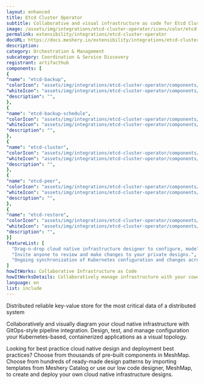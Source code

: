 ```yaml
---
layout: enhanced
title: Etcd Cluster Operator
subtitle: Collaborative and visual infrastructure as code for Etcd Cluster Operator
image: /assets/img/integrations/etcd-cluster-operator/icons/color/etcd-cluster-operator-color.svg
permalink: extensibility/integrations/etcd-cluster-operator
docURL: https://docs.meshery.io/extensibility/integrations/etcd-cluster-operator
description: 
category: Orchestration & Management
subcategory: Coordination & Service Discovery
registrant: artifacthub
components: [
{
"name": "etcd-backup",
"colorIcon": "assets/img/integrations/etcd-cluster-operator/components/etcd-backup/icons/color/etcd-backup-color.svg",
"whiteIcon": "assets/img/integrations/etcd-cluster-operator/components/etcd-backup/icons/white/etcd-backup-white.svg",
"description": "",
},
{
"name": "etcd-backup-schedule",
"colorIcon": "assets/img/integrations/etcd-cluster-operator/components/etcd-backup-schedule/icons/color/etcd-backup-schedule-color.svg",
"whiteIcon": "assets/img/integrations/etcd-cluster-operator/components/etcd-backup-schedule/icons/white/etcd-backup-schedule-white.svg",
"description": "",
},
{
"name": "etcd-cluster",
"colorIcon": "assets/img/integrations/etcd-cluster-operator/components/etcd-cluster/icons/color/etcd-cluster-color.svg",
"whiteIcon": "assets/img/integrations/etcd-cluster-operator/components/etcd-cluster/icons/white/etcd-cluster-white.svg",
"description": "",
},
{
"name": "etcd-peer",
"colorIcon": "assets/img/integrations/etcd-cluster-operator/components/etcd-peer/icons/color/etcd-peer-color.svg",
"whiteIcon": "assets/img/integrations/etcd-cluster-operator/components/etcd-peer/icons/white/etcd-peer-white.svg",
"description": "",
},
{
"name": "etcd-restore",
"colorIcon": "assets/img/integrations/etcd-cluster-operator/components/etcd-restore/icons/color/etcd-restore-color.svg",
"whiteIcon": "assets/img/integrations/etcd-cluster-operator/components/etcd-restore/icons/white/etcd-restore-white.svg",
"description": "",
}]
featureList: [
  "Drag-n-drop cloud native infrastructure designer to configure, model, and deploy your workloads.",
  "Invite anyone to review and make changes to your private designs.",
  "Ongoing synchronization of Kubernetes configuration and changes across any number of clusters."
]
howItWorks: Collaborative Infrastructure as Code
howItWorksDetails: Collaboratively manage infrastructure with your coworkers synchronously sharing the same designs.
language: en
list: include
---
```

<p>
Distributed reliable key-value store for the most critical data of a distributed system
</p>
<p>
    Collaboratively and visually diagram your cloud native infrastructure with GitOps-style pipeline integration. Design, test, and manage configuration your Kubernetes-based, containerized applications as a visual topology.
</p>
<p>
    Looking for best practice cloud native design and deployment best practices? Choose from thousands of pre-built components in MeshMap. Choose from hundreds of ready-made design patterns by importing templates from Meshery Catalog or use our low code designer, MeshMap, to create and deploy your own cloud native infrastructure designs.
</p>
